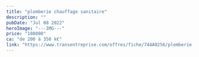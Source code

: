 ```yaml
---
title: "plomberie chauffage sanitaire"
description: ""
pubDate: "Jul 08 2022"
heroImage: "---IMG---"
price: "180000"
ca: "de 200 à 350 k€"
link: "https://www.transentreprise.com/offres/fiche/744A0256/plomberie-chauffage-sanitaire/auvergne-rhone-alpes/haute-savoie"
---
```


